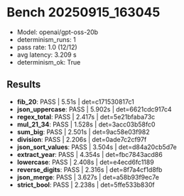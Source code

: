 # Bench 20250915_163045
- Model: openai/gpt-oss-20b
- determinism_runs: 1
- pass rate: 1.0 (12/12)
- avg latency: 3.209 s
- determinism_ok: True

## Results
- **fib_20**: PASS | 5.51s | det=c171530817c1
- **json_uppercase**: PASS | 5.902s | det=6621cdc917c4
- **regex_total**: PASS | 2.417s | det=5e21bfaba73c
- **mul_21_34**: PASS | 1.528s | det=3acc03b58fc0
- **sum_big**: PASS | 2.501s | det=9ac58e03f982
- **division**: PASS | 2.206s | det=0ade7c2cf97f
- **json_sort_values**: PASS | 3.504s | det=d84a20cb5d7e
- **extract_year**: PASS | 4.354s | det=fbc7843acd86
- **lowercase**: PASS | 2.408s | det=e4ecd6fc1189
- **reverse_digits**: PASS | 2.316s | det=8f7a4cf1d8fb
- **json_merge**: PASS | 3.627s | det=a58b93f9ec7e
- **strict_bool**: PASS | 2.238s | det=5ffe533b830f